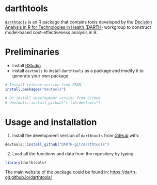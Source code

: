 
# darthtools

[`darthtools`](https://github.com/DARTH-git/darthtools) is an R package
that contains tools developed by the [Decision Analysis in R for
Technologies in Health (DARTH)](https://darthworkgroup.com) workgroup to
construct model-based cost-effectiveness analysis in R.

# Preliminaries

  - Install
    [RStudio](https://posit.co/download/rstudio-desktop/)
  - Install `devtools` to install `darthtools` as a package and modify
    it to generate your own package

<!-- end list -->

``` r
# Install release version from CRAN
install.packages("devtools")

# Or install development version from GitHub
# devtools::install_github("r-lib/devtools")
```

# Usage and installation

1.  Install the development version of `darthtools` from
    [GitHub](https://github.com) with:

<!-- end list -->

``` r
devtools::install_github("DARTH-git/darthtools")
```

2.  Load all the functions and data from the repository by typing

<!-- end list -->

``` r
library(darthtools)
```

The main website of the package could be found in:
<https://darth-git.github.io/darthtools/>
